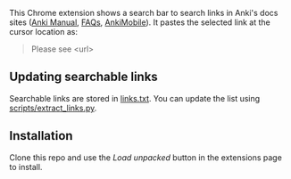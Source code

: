 This Chrome extension shows a search bar to search links in Anki's docs sites ([Anki Manual](https://docs.ankiweb.net/), [FAQs](https://faqs.ankiweb.net/), [AnkiMobile](https://docs.ankimobile.net/)). It pastes the selected link at the cursor location as:

> Please see \<url\>

## Updating searchable links

Searchable links are stored in [links.txt](links.txt). You can update the list using [scripts/extract_links.py](scripts/extract_links.py).

## Installation

Clone this repo and use the _Load unpacked_ button in the extensions page to install.
